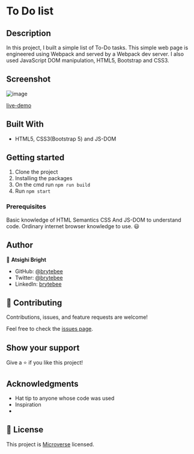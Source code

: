 # To Do list
## Description

In this project, I built a simple list of To-Do tasks. This simple web page is engineered using Webpack and served by a Webpack dev server. I also used JavaScript DOM manipulation, HTML5, Bootstrap and CSS3.

## Screenshot
![image](https://user-images.githubusercontent.com/27709832/131328615-c1d396fa-cf55-414b-bf5a-d9f814dece7a.png)

[live-demo](https://brytebee.github.io/toDo/dist/)

## Built With

- HTML5, CSS3(Bootstrap 5) and JS-DOM

## Getting started
1. Clone the project
2. Installing the packages
3. On the cmd run `npm run build`
4. Run `npm start`

### Prerequisites

Basic knowledge of HTML Semantics CSS And JS-DOM to understand code.
Ordinary internet browser knowledge to use. :smiley:

## Author

👤 **Atsighi Bright**

- GitHub: [@brytebee](https://github.com/brytebee)
- Twitter: [@brytebee](https://twitter.com/brytebee)
- LinkedIn: [brytebee](https://www.linkedin.com/in/brytebee/)

## 🤝 Contributing

Contributions, issues, and feature requests are welcome!

Feel free to check the [issues page](https://github.com/brytebee/toDo/issues).

## Show your support

Give a ⭐️ if you like this project!

## Acknowledgments

- Hat tip to anyone whose code was used
- Inspiration
-

## 📝 License

This project is [Microverse](https://www.microverse.org/) licensed.

